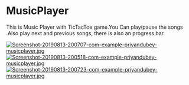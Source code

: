 # MusicPlayer
This is Music Player with TicTacToe game.You Can play/pause the songs .Also play next and previous songs, there is also an progress bar.


[![Screenshot-20190813-200707-com-example-priyandubey-musicplayer.jpg](https://i.postimg.cc/sXMcQ9zb/Screenshot-20190813-200707-com-example-priyandubey-musicplayer.jpg)](https://postimg.cc/WFPrxZh7)
[![Screenshot-20190813-200518-com-example-priyandubey-musicplayer.jpg](https://i.postimg.cc/nc41DL8V/Screenshot-20190813-200518-com-example-priyandubey-musicplayer.jpg)](https://postimg.cc/Wh4rRTbx)
[![Screenshot-20190813-200723-com-example-priyandubey-musicplayer.jpg](https://i.postimg.cc/66RrkQpV/Screenshot-20190813-200723-com-example-priyandubey-musicplayer.jpg)](https://postimg.cc/5j4Qvbvj)
